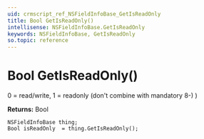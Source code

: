 ```yaml
---
uid: crmscript_ref_NSFieldInfoBase_GetIsReadOnly
title: Bool GetIsReadOnly()
intellisense: NSFieldInfoBase.GetIsReadOnly
keywords: NSFieldInfoBase, GetIsReadOnly
so.topic: reference
---
```


# Bool GetIsReadOnly()

0 = read/write, 1 = readonly (don't combine with mandatory  8-) )

**Returns:** Bool

```crmscript
NSFieldInfoBase thing;
Bool isReadOnly  = thing.GetIsReadOnly();
```

